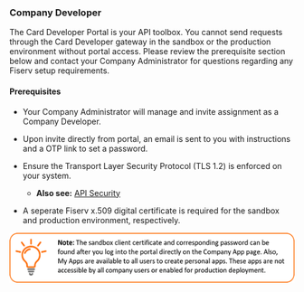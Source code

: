 ### Company Developer

The Card Developer Portal is your API toolbox. You cannot send requests through the Card Developer gateway in the sandbox or the production environment without portal access. Please review the prerequisite section below and contact your Company Administrator for questions regarding any Fiserv setup requirements.

 
#### Prerequisites

*  Your Company Administrator will manage and invite assignment as a Company Developer. 

*  Upon invite directly from portal, an email is sent to you with instructions and a OTP link to set a password.

*  Ensure the Transport Layer Security Protocol (TLS 1.2) is enforced on your system.

   *  **Also see:** [API Security](https://card.developer.fiserv.com/documentation/api-portal-card-developers/api-security)
  
*  A seperate Fiserv x.509 digital certificate is required for the sandbox and production environment, respectively.

![](assets/images/company-developer-note.png)
